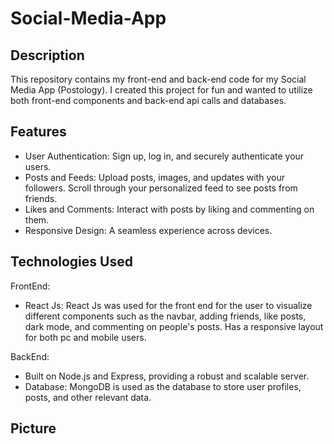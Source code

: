 # Social-Media-App

## Description
This repository contains my front-end and back-end code for my Social Media App (Postology).
I created this project for fun and wanted to utilize both front-end components and back-end api calls and databases.

## Features
* User Authentication: Sign up, log in, and securely authenticate your users.
* Posts and Feeds: Upload posts, images, and updates with your followers. Scroll through your personalized feed to see posts from friends.
* Likes and Comments: Interact with posts by liking and commenting on them.
* Responsive Design: A seamless experience across devices.

## Technologies Used
 FrontEnd:
* React Js: React Js was used for the front end for the user to visualize different components such as the navbar, adding friends, like posts, dark mode, and commenting on people's posts. Has a responsive layout for both pc and mobile users.

BackEnd:
* Built on Node.js and Express, providing a robust and scalable server.
* Database: MongoDB is used as the database to store user profiles, posts, and other relevant data.

## Picture



